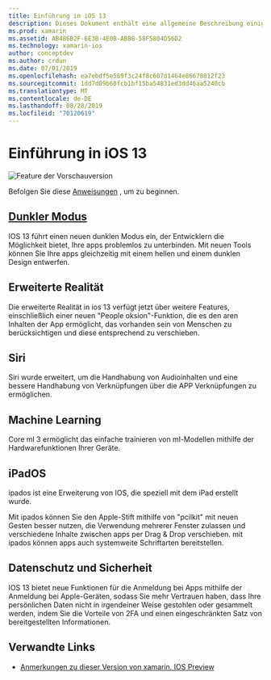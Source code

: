 ```yaml
---
title: Einführung in iOS 13
description: Dieses Dokument enthält eine allgemeine Beschreibung einiger IOS 13-APIs, für die die Vorschauversion von xamarin Bindungen C# bereitstellt.
ms.prod: xamarin
ms.assetid: AB486B2F-6E3B-4E0B-ABB8-58F5804D56D2
ms.technology: xamarin-ios
author: conceptdev
ms.author: crdun
ms.date: 07/01/2019
ms.openlocfilehash: ea7ebdf5e589f3c24f8c607d1464e86678012f23
ms.sourcegitcommit: 1dd7d09b60fcb1bf15ba54831ed3dd46aa5240cb
ms.translationtype: MT
ms.contentlocale: de-DE
ms.lasthandoff: 08/28/2019
ms.locfileid: "70120619"
---
```

# <a name="introduction-to-ios-13"></a>Einführung in iOS 13

![Feature der Vorschauversion](~/media/shared/preview.png)

Befolgen Sie diese [Anweisungen](~/ios/platform/ios13/get-started.md) , um zu beginnen.

## <a name="dark-modedark-modemd"></a>[Dunkler Modus](dark-mode.md)

IOS 13 führt einen neuen dunklen Modus ein, der Entwicklern die Möglichkeit bietet, Ihre apps problemlos zu unterbinden. Mit neuen Tools können Sie Ihre apps gleichzeitig mit einem hellen und einem dunklen Design entwerfen.

## <a name="augmented-reality"></a>Erweiterte Realität

Die erweiterte Realität in ios 13 verfügt jetzt über weitere Features, einschließlich einer neuen "People oksion"-Funktion, die es den aren Inhalten der App ermöglicht, das vorhanden sein von Menschen zu berücksichtigen und diese entsprechend zu verschieben.

## <a name="siri"></a>Siri

Siri wurde erweitert, um die Handhabung von Audioinhalten und eine bessere Handhabung von Verknüpfungen über die APP Verknüpfungen zu ermöglichen.

## <a name="machine-learning"></a>Machine Learning

Core ml 3 ermöglicht das einfache trainieren von ml-Modellen mithilfe der Hardwarefunktionen Ihrer Geräte.

## <a name="ipados"></a>iPadOS

ipados ist eine Erweiterung von IOS, die speziell mit dem iPad erstellt wurde.

Mit ipados können Sie den Apple-Stift mithilfe von "pcilkit" mit neuen Gesten besser nutzen, die Verwendung mehrerer Fenster zulassen und verschiedene Inhalte zwischen apps per Drag & Drop verschieben. mit ipados können apps auch systemweite Schriftarten bereitstellen.

## <a name="privacy-and-security"></a>Datenschutz und Sicherheit

IOS 13 bietet neue Funktionen für die Anmeldung bei Apps mithilfe der Anmeldung bei Apple-Geräten, sodass Sie mehr Vertrauen haben, dass Ihre persönlichen Daten nicht in irgendeiner Weise gestohlen oder gesammelt werden, indem Sie die Vorteile von 2FA und einen eingeschränkten Satz von bereitgestellten Informationen.

## <a name="related-links"></a>Verwandte Links

- [Anmerkungen zu dieser Version von xamarin. IOS Preview](/xamarin/ios/release-notes/12/12.99)
